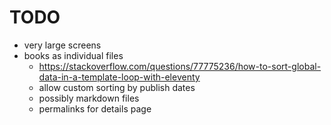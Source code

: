 # TODO

- very large screens
- books as individual files
  - https://stackoverflow.com/questions/77775236/how-to-sort-global-data-in-a-template-loop-with-eleventy
  - allow custom sorting by publish dates
  - possibly markdown files
  - permalinks for details page

